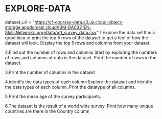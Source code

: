 # EXPLORE-DATA
dataset_url = "https://cf-courses-data.s3.us.cloud-object-storage.appdomain.cloud/IBM-DA0321EN-SkillsNetwork/LargeData/m1_survey_data.csv" 
1.Explore the data set
It is a good idea to print the top 5 rows of the dataset to get a feel of how the dataset will look.
Display the top 5 rows and columns from your dataset.


2.Find out the number of rows and columns
Start by exploring the numbers of rows and columns of data in the dataset.
Print the number of rows in the dataset.


3.Print the number of columns in the dataset

4.identify the data types of each column
Explore the dataset and identify the data types of each column.
Print the datatype of all columns.

5.Print the mean age of the survey participants.

6.The dataset is the result of a world wide survey. Print how many unique countries are there in the Country column 


 
